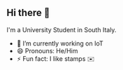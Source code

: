 ## Hi there 👋
I'm a University Student in South Italy.

- 🔭 I’m currently working on IoT 
- 😄 Pronouns: He/Him
- ⚡ Fun fact: I like stamps ✉️
